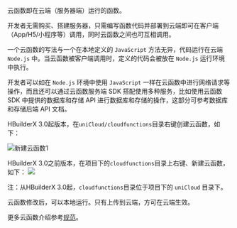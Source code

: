 云函数即在云端（服务器端）运行的函数。

开发者无需购买、搭建服务器，只需编写函数代码并部署到云端即可在客户端（App/H5/小程序等）调用，同时云函数之间也可互相调用。

一个云函数的写法与一个在本地定义的 `JavaScript` 方法无异，代码运行在云端 `Node.js` 中。当云函数被客户端调用时，定义的代码会被放在 `Node.js` 运行环境中执行。

开发者可以如在 `Node.js` 环境中使用 `JavaScript` 一样在云函数中进行网络请求等操作，而且还可以通过云函数服务端 SDK 搭配使用多种服务，比如使用云函数 SDK 中提供的数据库和存储 API 进行数据库和存储的操作，这部分可参考数据库和存储后端 API 文档。



HBuilderX 3.0起版本，在`uniCloud/cloudfunctions`目录右键创建云函数，如下：

![新建云函数1](https://bjetxgzv.cdn.bspapp.com/VKCEYUGU-dc-site/a18b3bb0-53d8-11eb-8ff1-d5dcf8779628.jpg)



HBuilderX 3.0之前版本，在项目下的`cloudfunctions`目录上右键、新建云函数，如下：
![](https://img.cdn.aliyun.dcloud.net.cn/uni-app/uniCloud/unicloud-02.png)

注：从HBuilderX 3.0起，`cloudfunctions`目录位于项目下的 `uniCloud` 目录下。

云函数修改后，可以本地运行。只有上传到云端，方可在云端生效。

更多云函数介绍参考[规范](uniCloud/cf-functions)。
